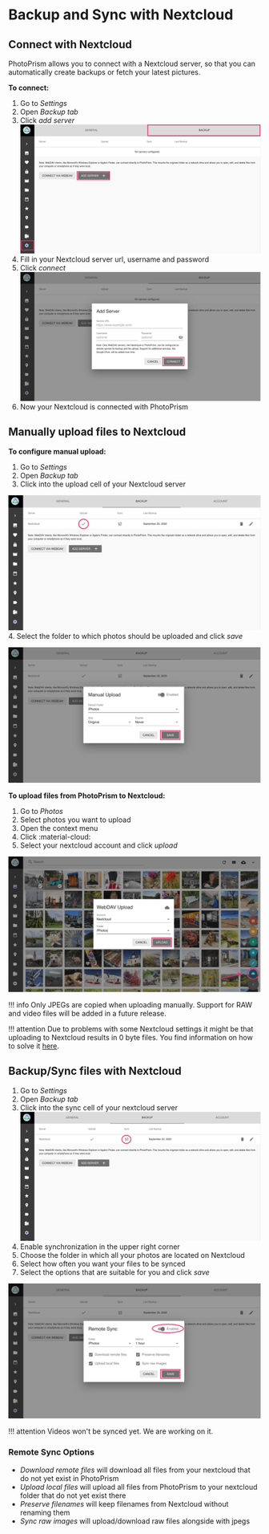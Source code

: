 # Backup and Sync with Nextcloud #

## Connect with Nextcloud ##
PhotoPrism allows you to connect with a Nextcloud server, so that you can automatically
create backups or fetch your latest pictures.

**To connect:**

1. Go to *Settings*
2. Open *Backup tab*
3. Click *add server*
    ![Screenshot](img/nextcloud-connect.png)
4. Fill in your Nextcloud server url, username and password
5. Click *connect*
    ![Screenshot](img/nextcloud-connect-2.png)
6. Now your Nextcloud is connected with PhotoPrism

## Manually upload files to Nextcloud ##
**To configure manual upload:**

1. Go to *Settings*
2. Open *Backup tab*
3. Click into the upload cell of your Nextcloud server

![Screenshot](img/upload-1.png)
4. Select the folder to which photos should be uploaded and click *save*

![Screenshot](img/upload-2.png)

**To upload files from PhotoPrism to Nextcloud:**

1. Go to *Photos*
2. Select photos you want to upload
3. Open the context menu
4. Click :material-cloud:
5. Select your nextcloud account and click *upload*

![Screenshot](img/upload-3.png)

!!! info 
    Only JPEGs are copied when uploading manually. 
    Support for RAW and video files will be added in a future release.

!!! attention
    Due to problems with some Nextcloud settings it might be that uploading to Nextcloud results in 0 byte files. You find information on how to solve it [here](https://github.com/photoprism/photoprism/issues/443).

## Backup/Sync files with Nextcloud ##
1. Go to *Settings*
2. Open *Backup tab*
3. Click into the sync cell of your nextcloud server
![Screenshot](img/sync-1.png)
4. Enable synchronization in the upper right corner
5. Choose the folder in which all your photos are located on Nextcloud
6. Select how often you want your files to be synced
7. Select the options that are suitable for you and click *save*

![Screenshot](img/sync-2.png)

!!! attention
    Videos won't be synced yet. We are working on it.

### Remote Sync Options ###
* *Download remote files* will download all files from your nextcloud that do not yet exist in PhotoPrism
* *Upload local files* will upload all files from PhotoPrism to your nextcloud folder that do not yet exist there
* *Preserve filenames* will keep filenames from Nextcloud without renaming them
* *Sync raw images* will upload/download raw files alongside with jpegs



